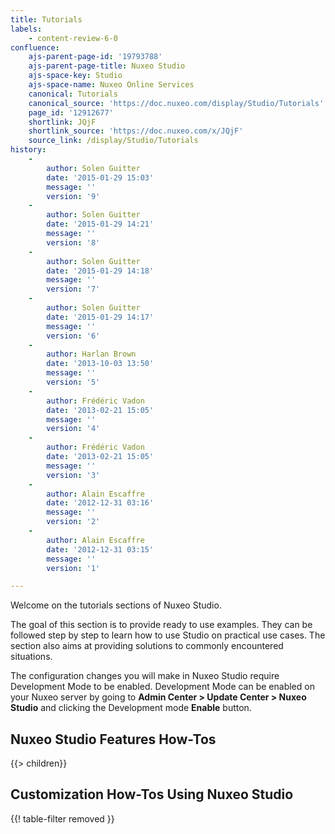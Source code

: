 ```yaml
---
title: Tutorials
labels:
    - content-review-6-0
confluence:
    ajs-parent-page-id: '19793788'
    ajs-parent-page-title: Nuxeo Studio
    ajs-space-key: Studio
    ajs-space-name: Nuxeo Online Services
    canonical: Tutorials
    canonical_source: 'https://doc.nuxeo.com/display/Studio/Tutorials'
    page_id: '12912677'
    shortlink: JQjF
    shortlink_source: 'https://doc.nuxeo.com/x/JQjF'
    source_link: /display/Studio/Tutorials
history:
    - 
        author: Solen Guitter
        date: '2015-01-29 15:03'
        message: ''
        version: '9'
    - 
        author: Solen Guitter
        date: '2015-01-29 14:21'
        message: ''
        version: '8'
    - 
        author: Solen Guitter
        date: '2015-01-29 14:18'
        message: ''
        version: '7'
    - 
        author: Solen Guitter
        date: '2015-01-29 14:17'
        message: ''
        version: '6'
    - 
        author: Harlan Brown
        date: '2013-10-03 13:50'
        message: ''
        version: '5'
    - 
        author: Frédéric Vadon
        date: '2013-02-21 15:05'
        message: ''
        version: '4'
    - 
        author: Frédéric Vadon
        date: '2013-02-21 15:05'
        message: ''
        version: '3'
    - 
        author: Alain Escaffre
        date: '2012-12-31 03:16'
        message: ''
        version: '2'
    - 
        author: Alain Escaffre
        date: '2012-12-31 03:15'
        message: ''
        version: '1'

---
```

Welcome on the tutorials sections of Nuxeo Studio.

The goal of this section is to provide ready to use examples. They can be followed step by step to learn how to use Studio on practical use cases. The section also aims at providing solutions to commonly encountered situations.

The configuration changes you will make in Nuxeo Studio require Development Mode to be enabled. Development Mode can be enabled on your Nuxeo server by going to **Admin Center > Update Center > Nuxeo Studio** and clicking the Development mode **Enable** button.

## Nuxeo Studio Features How-Tos

{{> children}}

## Customization How-Tos Using Nuxeo Studio

{{! table-filter removed }}

&nbsp;

&nbsp;